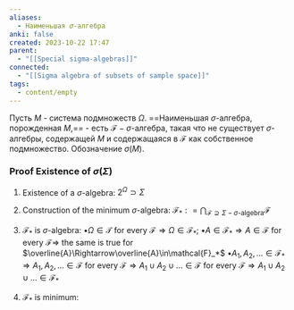 ```yaml
---
aliases:
  - Наименьшая 𝜎-алгебра
anki: false
created: 2023-10-22 17:47
parent:
  - "[[Special sigma-algebras]]"
connected:
  - "[[Sigma algebra of subsets of sample space]]"
tags:
  - content/empty
---
```

Пусть $M$ - система подмножеств $\Omega$. 
==Наименьшая $\sigma$-алгебра, порожденная $M$,==  - есть $\mathscr{F}-\sigma$-алгебра, такая что не существует $\sigma$-алгебры, содержащей $M$ и содержащаяся в $\mathscr{F}$ как собственное подмножество. 
Обозначение $\sigma(M).$

### Proof Existence of $\sigma(\Sigma)$
 1. Existence of a $\sigma$-algebra:
 $2^\Omega\supset\Sigma$
 
1. Construction of the minimum $\sigma$-algebra:
$\mathcal{F} _* : = \bigcap _{\mathcal{F} \supseteq \Sigma- \sigma\text{-algebra}}\mathcal{F}$

3. $\mathcal{F}_*$ is $\sigma$-algebra:
$\bullet\Omega\in\mathcal{T}$ for every $\mathcal{F}\Rightarrow\Omega\in\mathcal{F}_*;$ 
$\bullet A\in\mathcal{F}_*\Rightarrow A\in\mathcal{F}$ for every $\mathcal{F}\Rightarrow$
 the same is true for $\overline{A}\Rightarrow\overline{A}\in\mathcal{F}_*$
$\bullet A_1,A_2,\ldots\in\mathcal{F}_*\Rightarrow A_1,A_2,\ldots\in\mathcal{F}$ 
for every $\mathscr{F}\Rightarrow A_1\cup A_2\cup\ldots\in\mathscr{F}$ 
for every $\mathcal{F}\Rightarrow A_1\cup A_2\cup\ldots\in\mathcal{F}_*$

4. $\mathcal{F}_*$ is minimum:


















